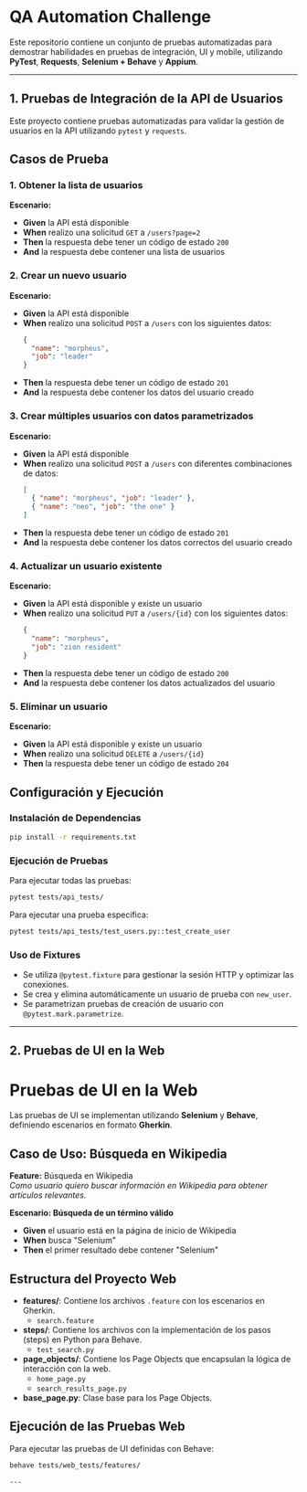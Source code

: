 # QA Automation Challenge

Este repositorio contiene un conjunto de pruebas automatizadas para demostrar habilidades en pruebas de integración, UI y mobile, utilizando **PyTest**, **Requests**, **Selenium + Behave** y **Appium**.

---
## 1. Pruebas de Integración de la API de Usuarios

Este proyecto contiene pruebas automatizadas para validar la gestión de usuarios en la API utilizando `pytest` y `requests`.

## Casos de Prueba

### 1. Obtener la lista de usuarios
**Escenario:**
- **Given** la API está disponible
- **When** realizo una solicitud `GET` a `/users?page=2`
- **Then** la respuesta debe tener un código de estado `200`
- **And** la respuesta debe contener una lista de usuarios

### 2. Crear un nuevo usuario
**Escenario:**
- **Given** la API está disponible
- **When** realizo una solicitud `POST` a `/users` con los siguientes datos:
  ```json
  {
    "name": "morpheus",
    "job": "leader"
  }
  ```
- **Then** la respuesta debe tener un código de estado `201`
- **And** la respuesta debe contener los datos del usuario creado

### 3. Crear múltiples usuarios con datos parametrizados
**Escenario:**
- **Given** la API está disponible
- **When** realizo una solicitud `POST` a `/users` con diferentes combinaciones de datos:
  ```json
  [
    { "name": "morpheus", "job": "leader" },
    { "name": "neo", "job": "the one" }
  ]
  ```
- **Then** la respuesta debe tener un código de estado `201`
- **And** la respuesta debe contener los datos correctos del usuario creado

### 4. Actualizar un usuario existente
**Escenario:**
- **Given** la API está disponible y existe un usuario
- **When** realizo una solicitud `PUT` a `/users/{id}` con los siguientes datos:
  ```json
  {
    "name": "morpheus",
    "job": "zion resident"
  }
  ```
- **Then** la respuesta debe tener un código de estado `200`
- **And** la respuesta debe contener los datos actualizados del usuario

### 5. Eliminar un usuario
**Escenario:**
- **Given** la API está disponible y existe un usuario
- **When** realizo una solicitud `DELETE` a `/users/{id}`
- **Then** la respuesta debe tener un código de estado `204`

## Configuración y Ejecución

### Instalación de Dependencias
```bash
pip install -r requirements.txt
```

### Ejecución de Pruebas
Para ejecutar todas las pruebas:
```bash
pytest tests/api_tests/
```

Para ejecutar una prueba específica:
```bash
pytest tests/api_tests/test_users.py::test_create_user
```

### Uso de Fixtures
- Se utiliza `@pytest.fixture` para gestionar la sesión HTTP y optimizar las conexiones.
- Se crea y elimina automáticamente un usuario de prueba con `new_user`.
- Se parametrizan pruebas de creación de usuario con `@pytest.mark.parametrize`.



---

## 2. Pruebas de UI en la Web

# Pruebas de UI en la Web

Las pruebas de UI se implementan utilizando **Selenium** y **Behave**, definiendo escenarios en formato **Gherkin**.

## Caso de Uso: Búsqueda en Wikipedia

**Feature:** Búsqueda en Wikipedia  
*Como usuario quiero buscar información en Wikipedia para obtener artículos relevantes.*

**Escenario: Búsqueda de un término válido**  
- **Given** el usuario está en la página de inicio de Wikipedia  
- **When** busca "Selenium"  
- **Then** el primer resultado debe contener "Selenium"

## Estructura del Proyecto Web

- **features/**: Contiene los archivos `.feature` con los escenarios en Gherkin.  
  - `search.feature`
- **steps/**: Contiene los archivos con la implementación de los pasos (steps) en Python para Behave.  
  - `test_search.py`
- **page_objects/**: Contiene los Page Objects que encapsulan la lógica de interacción con la web.  
  - `home_page.py`  
  - `search_results_page.py`
- **base_page.py**: Clase base para los Page Objects.

## Ejecución de las Pruebas Web

Para ejecutar las pruebas de UI definidas con Behave:
```bash
behave tests/web_tests/features/

---
